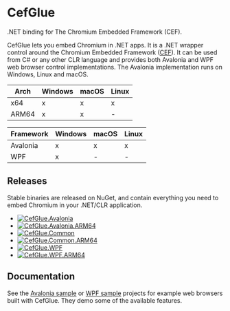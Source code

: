 # CefGlue
.NET binding for The Chromium Embedded Framework (CEF). 

CefGlue lets you embed Chromium in .NET apps. It is a .NET wrapper control around the Chromium Embedded Framework ([CEF](https://bitbucket.org/chromiumembedded/cef/src/master/)). 
It can be used from C# or any other CLR language and provides both Avalonia and WPF web browser control implementations.
The Avalonia implementation runs on Windows, Linux and macOS.

| Arch     | Windows | macOS | Linux |
| -------- | ------- | ----- | ----- |
| x64      |    x    |   x   |   x   |
| ARM64    |    x    |   x   |   -   |

| Framework | Windows | macOS | Linux |
| --------- | ------- | ----- | ----- |
| Avalonia  |    x    |   x   |   x   |
| WPF       |    x    |   -   |   -   |
 
## Releases
Stable binaries are released on NuGet, and contain everything you need to embed Chromium in your .NET/CLR application. 
- [![CefGlue.Avalonia](https://img.shields.io/nuget/v/CefGlue.Avalonia.svg?style=flat&label=CefGlue-Avalonia)](https://www.nuget.org/packages/CefGlue.Avalonia/)
- [![CefGlue.Avalonia.ARM64](https://img.shields.io/nuget/v/CefGlue.Avalonia.ARM64.svg?style=flat&label=CefGlue-Avalonia-ARM64)](https://www.nuget.org/packages/CefGlue.Avalonia.ARM64/)
- [![CefGlue.Common](https://img.shields.io/nuget/v/CefGlue.Common.svg?style=flat&label=CefGlue-Common)](https://www.nuget.org/packages/CefGlue.Common/)
- [![CefGlue.Common.ARM64](https://img.shields.io/nuget/v/CefGlue.Common.ARM64.svg?style=flat&label=CefGlue-Common-ARM64)](https://www.nuget.org/packages/CefGlue.Common.ARM64/)
- [![CefGlue.WPF](https://img.shields.io/nuget/v/CefGlue.WPF.svg?style=flat&label=CefGlue-WPF)](https://www.nuget.org/packages/CefGlue.WPF/)
- [![CefGlue.WPF.ARM64](https://img.shields.io/nuget/v/CefGlue.WPF.ARM64.svg?style=flat&label=CefGlue-WPF-ARM64)](https://www.nuget.org/packages/CefGlue.WPF.ARM64/)

## Documentation 
See the [Avalonia sample](CefGlue.Demo.Avalonia) or [WPF sample](CefGlue.Demo.WPF) projects for example web browsers built with CefGlue. They demo some of the available features.
